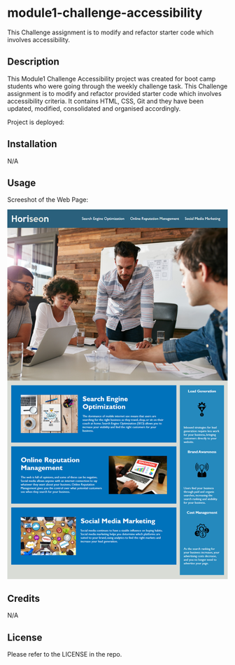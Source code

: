# module1-challenge-accessibility

This Challenge assignment is to modify and refactor starter code which involves accessibility.

## Description 

This Module1 Challenge Accessibility project was created for boot camp students who were going through the weekly challenge task. This Challenge assignment is to modify and refactor provided starter code which involves accessibility criteria. It contains  HTML, CSS, Git and they have been updated, modified, consolidated and organised accordingly.

Project is deployed: 


## Installation

N/A

## Usage 

Screeshot of the Web Page:

![Photo of the final Webpage](assets/images/screenshot.png)
 

## Credits

N/A

## License

Please refer to the LICENSE in the repo.

